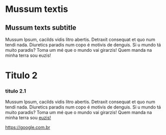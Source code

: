# Mussum textis

## Mussum texts subtitle

Mussum Ipsum, cacilds vidis litro abertis. Detraxit consequat et quo num tendi nada. Diuretics paradis num copo é motivis de denguis. Si u mundo tá muito paradis? Toma um mé que o mundo vai girarzis! Quem manda na minha terra sou euzis! 

# Titulo 2

### titulo 2.1

Mussum Ipsum, cacilds vidis litro abertis. Detraxit consequat et quo num tendi nada. Diuretics paradis num copo é motivis de denguis. Si u mundo tá muito paradis? Toma um mé que o mundo vai girarzis! Quem manda na minha terra sou [euzis!](https://google.com.br/euzis) 

https://google.com.br